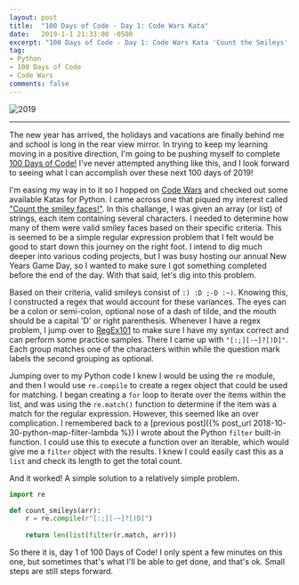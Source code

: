 ```yaml
---
layout: post
title:  "100 Days of Code - Day 1: Code Wars Kata"
date:   2019-1-1 21:33:00 -0500
excerpt: "100 Days of Code - Day 1: Code Wars Kata 'Count the Smileys'."
tag:
- Python
- 100 Days of Code
- Code Wars
comments: false
---
```


![2019](https://encrypted-tbn0.gstatic.com/images?q=tbn:ANd9GcRyWOwur6flLr5UZFyu2NzukOrIRXRJBDzoZRf0XXKgcT0jflYrJg)

---

The new year has arrived, the holidays and vacations are finally behind me and school is long in the rear view mirror.  In trying to keep my learning moving in a positive direction, I'm going to be pushing myself to complete <a href="https://www.100daysofcode.com/" target="_blank">100 Days of Code!</a> I've never attempted anything like this, and I look forward to seeing what I can accomplish over these next 100 days of 2019!

I'm easing my way in to it so I hopped on <a href="https://www.codewars.com" target="_blank">Code Wars</a> and checked out some available Katas for Python. I came across one that piqued my interest called <a href="https://www.codewars.com/kata/count-the-smiley-faces/train/python" target="_blank">"Count the smiley faces!"</a>. In this challange, I was given an array (or list) of strings, each item containing several characters. I needed to determine how many of them were valid smiley faces based on their specific criteria. This is seemed to be a simple regular expression problem that I felt would be good to start down this journey on the right foot.  I intend to dig much deeper into various coding projects, but I was busy hosting our annual New Years Game Day, so I wanted to make sure I got something completed before the end of the day.  With that said, let's dig into this problem.

Based on their criteria, valid smileys consist of `:) :D ;-D :~)`. Knowing this, I constructed a regex that would account for these variances. The eyes can be a colon or semi-colon, optional nose of a dash of tilde, and the mouth should be a capital 'D' or right parenthesis. Whenever I have a regex problem, I jump over to <a href="https://regex101.com" target="_blank">RegEx101</a> to make sure I have my syntax correct and can perform some practice samples. There I came up with `"[:;][-~]?[)D]"`. Each group matches one of the characters within while the question mark labels the second grouping as optional.

Jumping over to my Python code I knew I would be using the `re` module, and then I would use `re.compile` to create a regex object that could be used for matching. I began creating a `for` loop to iterate over the items within the list, and was using the `re.match()` function to determine if the item was a match for the regular expression. However, this seemed like an over complication. I remembered back to a [previous post]({% post_url 2018-10-30-python-map-filter-lambda %}) I wrote about the Python `filter` built-in function. I could use this to execute a function over an iterable, which would give me a `filter` object with the results. I knew I could easily cast this as a `list` and check its length to get the total count.

And it worked! A simple solution to a relatively simple problem.

```python
import re

def count_smileys(arr):
    r = re.compile(r"[:;][-~]?[)D]")
    
    return len(list(filter(r.match, arr)))
```

So there it is, day 1 of 100 Days of Code! I only spent a few minutes on this one, but sometimes that's what I'll be able to get done, and that's ok. Small steps are still steps forward.